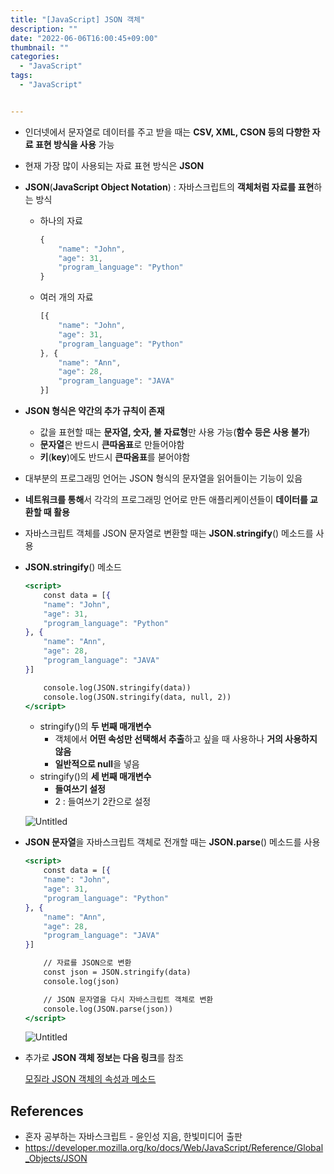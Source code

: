 ```yaml
---
title: "[JavaScript] JSON 객체"
description: ""
date: "2022-06-06T16:00:45+09:00"
thumbnail: ""
categories:
  - "JavaScript"
tags:
  - "JavaScript"


---
```

<!--more-->

- 인더넷에서 문자열로 데이터를 주고 받을 때는 **CSV, XML, CSON 등의 다향한 자료 표현 방식을 사용** 가능
- 현재 가장 많이 사용되는 자료 표현 방식은 **JSON**
- **JSON**(**JavaScript Object Notation**) : 자바스크립트의 **객체처럼 자료를 표현**하는 방식
    - 하나의 자료
        
        ```jsx
        {
        	"name": "John",
        	"age": 31,
        	"program_language": "Python"
        }
        ```
        
    - 여러 개의 자료
        
        ```jsx
        [{
        	"name": "John",
        	"age": 31,
        	"program_language": "Python"
        }, {
        	"name": "Ann",
        	"age": 28,
        	"program_language": "JAVA"
        }]
        ```
        
- **JSON 형식은 약간의 추가 규칙이 존재**
    - 값을 표현할 때는 **문자열, 숫자, 불 자료형**만 사용 가능(**함수 등은 사용 불가**)
    - **문자열**은 반드시 **큰따옴표**로 만들어야함
    - **키**(**key**)에도 반드시 **큰따옴표**를 붇어야함
- 대부분의 프로그래밍 언어는 JSON 형식의 문자열을 읽어들이는 기능이 있음
- **네트워크를 통해**서 각각의 프로그래밍 언어로 만든 애플리케이션들이 **데이터를 교환할 때 활용**

- 자바스크립트 객체를 JSON 문자열로 변환할 때는 **JSON.stringify**() 메소드를 사용
- **JSON.stringify**() 메소드
    
    ```jsx
    <script>
    	const data = [{
    	"name": "John",
    	"age": 31,
    	"program_language": "Python"
    }, {
    	"name": "Ann",
    	"age": 28,
    	"program_language": "JAVA"
    }]
    
    	console.log(JSON.stringify(data))
    	console.log(JSON.stringify(data, null, 2))
    </script>
    ```
    
    - stringify()의 **두 번째 매개변수**
        - 객체에서 **어떤 속성만 선택해서 추출**하고 싶을 때 사용하나 **거의 사용하지 않음**
        - **일반적으로 null**을 넣음
    - stringify()의 **세 번째 매개변수**
        - **들여쓰기 설정**
        - 2 : 들여쓰기 2칸으로 설정
    
    ![Untitled](/images/lang_javascript/study/JavaScript_JSON_객체/Untitled.png)
    

- **JSON 문자열**을 자바스크립트 객체로 전개할 때는 **JSON.parse**() 메소드를 사용
    
    ```jsx
    <script>
    	const data = [{
    	"name": "John",
    	"age": 31,
    	"program_language": "Python"
    }, {
    	"name": "Ann",
    	"age": 28,
    	"program_language": "JAVA"
    }]
    
    	// 자료를 JSON으로 변환
    	const json = JSON.stringify(data)
    	console.log(json)
    
    	// JSON 문자열을 다시 자바스크립트 객체로 변환
    	console.log(JSON.parse(json))
    </script>
    ```
    
    ![Untitled](/images/lang_javascript/study/JavaScript_JSON_객체/Untitled%201.png)
    

- 추가로 **JSON 객체 정보는 다음 링크**를 참조
    
    [모질라 JSON 객체의 속성과 메소드](https://developer.mozilla.org/ko/docs/Web/JavaScript/Reference/Global_Objects/JSON)
    

## References

- 혼자 공부하는 자바스크립트 - 윤인성 지음, 한빛미디어 출판
- https://developer.mozilla.org/ko/docs/Web/JavaScript/Reference/Global_Objects/JSON